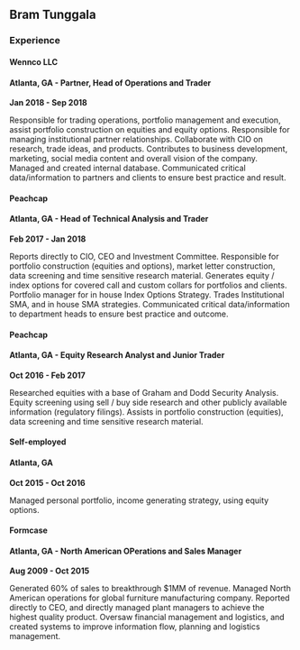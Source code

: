 ## Bram Tunggala 


### Experience
#### Wennco LLC 
#### Atlanta, GA - Partner, Head of Operations and Trader 
**Jan 2018 - Sep 2018**

Responsible for trading  operations, portfolio management  and execution, assist portfolio construction on equities and equity options. Responsible for managing institutional  partner relationships. Collaborate with CIO on research, trade ideas, and products.  Contributes to  business development, marketing, social media content and overall vision of the company. Managed and created internal database. Communicated critical data/information to partners and  clients  to ensure best practice and result. 

#### Peachcap
#### Atlanta, GA - Head of Technical Analysis and Trader 
**Feb 2017 - Jan 2018**

Reports directly to CIO, CEO and Investment Committee. Responsible for portfolio construction (equities and options), market letter construction, data screening and time sensitive research material. Generates equity / index options for covered call and custom collars for portfolios and clients. Portfolio manager for in house Index Options Strategy. Trades Institutional SMA, and in house SMA strategies. Communicated critical data/information to department heads to ensure best practice and outcome. 

#### Peachcap
#### Atlanta, GA - Equity Research Analyst and Junior Trader  
**Oct 2016 - Feb 2017**

Researched equities with a base of Graham and Dodd Security Analysis. Equity screening using sell / buy side research and other publicly available information (regulatory filings). Assists in portfolio construction (equities), data screening and time sensitive research material. 

#### Self-employed
#### Atlanta, GA   
**Oct 2015 - Oct 2016**

Managed personal portfolio, income generating strategy, using equity options.

#### Formcase
#### Atlanta, GA - North American OPerations and Sales Manager
**Aug 2009 - Oct 2015**

Generated 60% of sales to breakthrough $1MM of revenue. Managed  North American operations for global furniture manufacturing company. Reported directly to CEO, and directly managed plant managers to achieve the highest quality product. Oversaw financial management and logistics, and created systems to improve information flow, planning and logistics management. 
